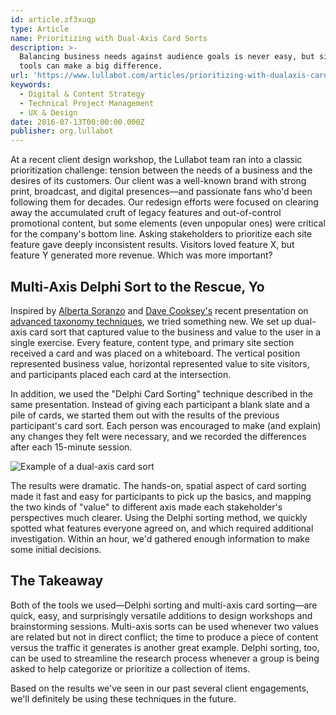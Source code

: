 ```yaml
---
id: article.zf3xuqp
type: Article
name: Prioritizing with Dual-Axis Card Sorts
description: >-
  Balancing business needs against audience goals is never easy, but simple
  tools can make a big difference.
url: 'https://www.lullabot.com/articles/prioritizing-with-dualaxis-card-sorts'
keywords:
  - Digital & Content Strategy
  - Technical Project Management
  - UX & Design
date: 2016-07-13T00:00:00.000Z
publisher: org.lullabot
---
```

At a recent client design workshop, the Lullabot team ran into a classic prioritization challenge: tension between the needs of a business and the desires of its customers. Our client was a well-known brand with strong print, broadcast, and digital presences—and passionate fans who'd been following them for decades. Our redesign efforts were focused on clearing away the accumulated cruft of legacy features and out-of-control promotional content, but some elements (even unpopular ones) were critical for the company's bottom line. Asking stakeholders to prioritize each site feature gave deeply inconsistent results. Visitors loved feature X, but feature Y generated more revenue. Which was more important?

## Multi-Axis Delphi Sort to the Rescue, Yo

Inspired by [Alberta Soranzo](https://twitter.com/albertatrebla) and [Dave Cooksey's](https://twitter.com/saturdave) recent presentation on [advanced taxonomy techniques](http://www.slideshare.net/atrebla/testing-taxonomies-beyond-card-sorting), we tried something new. We set up dual-axis card sort that captured value to the business and value to the user in a single exercise. Every feature, content type, and primary site section received a card and was placed on a whiteboard. The vertical position represented business value, horizontal represented value to site visitors, and participants placed each card at the intersection.

In addition, we used the "Delphi Card Sorting" technique described in the same presentation. Instead of giving each participant a blank slate and a pile of cards, we started them out with the results of the previous participant's card sort. Each person was encouraged to make (and explain) any changes they felt were necessary, and we recorded the differences after each 15-minute session.

![Example of a dual-axis card sort](media://reprints/lullabot/dual-axis-sort.jpg "dual-axis-sort.jpg")

The results were dramatic. The hands-on, spatial aspect of card sorting made it fast and easy for participants to pick up the basics, and mapping the two kinds of "value" to different axis made each stakeholder's perspectives much clearer. Using the Delphi sorting method, we quickly spotted what features everyone agreed on, and which required additional investigation. Within an hour, we'd gathered enough information to make some initial decisions.

## The Takeaway

Both of the tools we used—Delphi sorting and multi-axis card sorting—are quick, easy, and surprisingly versatile additions to design workshops and brainstorming sessions. Multi-axis sorts can be used whenever two values are related but not in direct conflict; the time to produce a piece of content versus the traffic it generates is another great example. Delphi sorting, too, can be used to streamline the research process whenever a group is being asked to help categorize or prioritize a collection of items.

Based on the results we've seen in our past several client engagements, we'll definitely be using these techniques in the future.
